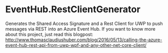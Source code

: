 # EventHub.RestClientGenerator
Generates the Shared Access Signature and a Rest Client for UWP to push messages via REST into an Azure Event Hub.
If you want to know more about this project, just read this blogpost: http://www.thomasclaudiushuber.com/blog/2016/05/13/calling-the-azure-event-hub-rest-api-from-uwp-wpf-and-any-other-net-core-client/


